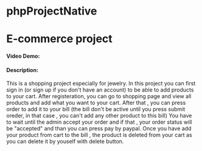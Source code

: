 # phpProjectNative
# E-commerce project
#### Video Demo:  <URL HERE>
#### Description: 
This is a shopping project especially for jewelry. In this project you can first sign in (or sign up if you don't have an account) to be able to add products to your cart.
After registeration, you can go to shopping page and view all products and add what you want to your cart. After that , you can press order to add it to your bill (the bill don't be active until you press submit oreder, in that case , you can't add any other product to this bill)
You have to wait until the admin accept your order and if that , your order status will be "accepted" and than you can press pay by paypal.
Once you have add your product from cart to the bill , the product is deleted from your cart as you can delete it by youself with delete button.
